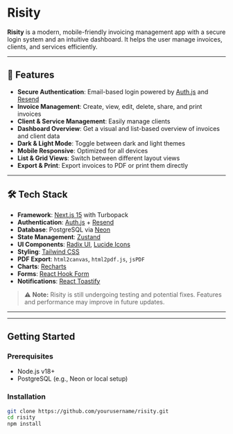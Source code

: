 # Risity 

**Risity** is a modern, mobile-friendly invoicing management app with a secure login system and an intuitive dashboard. It helps the user manage invoices, clients, and services efficiently.

---

## 🌟 Features

- **Secure Authentication**: Email-based login powered by [Auth.js](https://authjs.dev/) and [Resend](https://resend.com/)
- **Invoice Management**: Create, view, edit, delete, share, and print invoices
- **Client & Service Management**: Easily manage clients
- **Dashboard Overview**: Get a visual and list-based overview of invoices and client data
- **Dark & Light Mode**: Toggle between dark and light themes
- **Mobile Responsive**: Optimized for all devices
- **List & Grid Views**: Switch between different layout views
- **Export & Print**: Export invoices to PDF or print them directly

---

## 🛠️ Tech Stack

- **Framework**: [Next.js 15](https://nextjs.org/) with Turbopack
- **Authentication**: [Auth.js](https://authjs.dev/) + [Resend](https://resend.com/)
- **Database**: PostgreSQL via [Neon](https://neon.tech/)
- **State Management**: [Zustand](https://zustand-demo.pmnd.rs/)
- **UI Components**: [Radix UI](https://www.radix-ui.com/), [Lucide Icons](https://lucide.dev/)
- **Styling**: [Tailwind CSS](https://tailwindcss.com/)
- **PDF Export**: `html2canvas`, `html2pdf.js`, `jsPDF`
- **Charts**: [Recharts](https://recharts.org/)
- **Forms**: [React Hook Form](https://react-hook-form.com/)
- **Notifications**: [React Toastify](https://fkhadra.github.io/react-toastify/)

> ⚠️ **Note:** Risity is still undergoing testing and potential fixes. Features and performance may improve in future updates.

---

---

##  Getting Started

### Prerequisites

- Node.js v18+
- PostgreSQL (e.g., Neon or local setup)

### Installation

```bash
git clone https://github.com/yourusername/risity.git
cd risity
npm install
```
